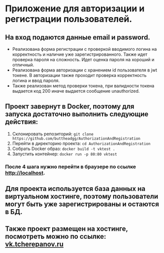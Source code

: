 # **Приложение для авторизации и регистрации пользователей.**
## На вход подаются данные email и password.
- Реализована форма регистрации с проверкой вводимого логина на корректность и наличие уже зарегистрированного. Также идет проверка пароля на сложность. Идет оценка пароля на хороший и отличный.
- Реализована форма авторизации с хранением id пользователя в jwt токене. В авторизации также проходит проверка корректность логина и ввод пароля.
- Также реализован метод проверки токена, при валидности токена выдается код 200 иначе выдается сообщение unauthorized.

## Проект завернут в Docker, поэтому для запуска достаточно выполнить следующие действия:

1. Склонировать репозиторий: `git clone https://github.com/buttheadgg/AuthorizationAndRegistration`
2. Перейти в директорию проекта: `cd AuthorizationAndRegistration`
3. Собрать Docker образ: `docker build -t vktest .`
4. Запустить контейнер: `docker run -p 80:80 vktest`
### После 4 шага нужно перейти в браузере по ссылке [http://localhost](http://localhost).

## Для проекта используется база данных на виртуальном хостинге, поэтому пользователи могут быть уже зарегистрированы и остаются в БД.

## Также проект размещен на хостинге, посмотреть можно по ссылке: [vk.tcherepanov.ru]( https://vk.tcherepanov.ru)
